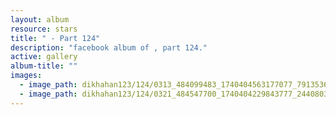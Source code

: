 ```yaml
---
layout: album
resource: stars
title: " - Part 124"
description: "facebook album of , part 124."
active: gallery
album-title: ""
images:
  - image_path: dikhahan123/124/0313_484099483_1740404563177077_7913536846422909153_n.jpg
  - image_path: dikhahan123/124/0321_484547700_1740404229843777_244080399581376516_n.jpg
---
```

